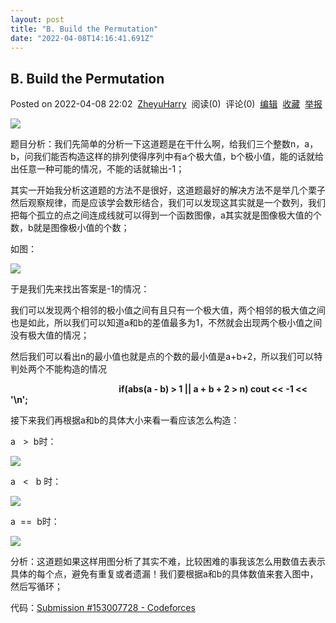 ```yaml
---
layout: post
title: "B. Build the Permutation"
date: "2022-04-08T14:16:41.691Z"
---
```

B. Build the Permutation
------------------------

Posted on 2022-04-08 22:02  [ZheyuHarry](https://www.cnblogs.com/ZheyuHarry/)  阅读(0)  评论(0)  [编辑](https://i.cnblogs.com/EditPosts.aspx?postid=16120068)  [收藏](javascript:void(0))  [举报](javascript:void(0))

![](https://img2022.cnblogs.com/blog/2739426/202204/2739426-20220408213922629-1042230073.png)

题目分析：我们先简单的分析一下这道题是在干什么啊，给我们三个整数n，a，b，问我们能否构造这样的排列使得序列中有a个极大值，b个极小值，能的话就给出任意一种可能的情况，不能的话就输出-1；

其实一开始我分析这道题的方法不是很好，这道题最好的解决方法不是举几个栗子然后观察规律，而是应该学会数形结合，我们可以发现这其实就是一个数列，我们把每个孤立的点之间连成线就可以得到一个函数图像，a其实就是图像极大值的个数，b就是图像极小值的个数；

如图：

![](https://img2022.cnblogs.com/blog/2739426/202204/2739426-20220408215104411-1399945527.png)

于是我们先来找出答案是-1的情况：

我们可以发现两个相邻的极小值之间有且只有一个极大值，两个相邻的极大值之间也是如此，所以我们可以知道a和b的差值最多为1，不然就会出现两个极小值之间没有极大值的情况；

然后我们可以看出n的最小值也就是点的个数的最小值是a+b+2，所以我们可以特判处两个不能构造的情况

                                            **if(abs(a - b) > 1 || a + b + 2 > n) cout << -1 << '\\n';**

接下来我们再根据a和b的具体大小来看一看应该怎么构造：

a   >  b时：

![](https://img2022.cnblogs.com/blog/2739426/202204/2739426-20220408220015292-973919024.png)

a   <   b 时：

![](https://img2022.cnblogs.com/blog/2739426/202204/2739426-20220408215854448-1994803686.png)

a  ==  b时：

![](https://img2022.cnblogs.com/blog/2739426/202204/2739426-20220408215527872-38547437.png)

分析：这道题如果这样用图分析了其实不难，比较困难的事我该怎么用数值去表示具体的每个点，避免有重复或者遗漏！我们要根据a和b的具体数值来套入图中，然后写循环；

代码：[Submission #153007728 - Codeforces](https://codeforces.com/contest/1608/submission/153007728)